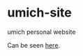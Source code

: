 umich-site
==========

umich personal website

Can be seen [here](http://www-personal.umich.edu/~tjbears/).

